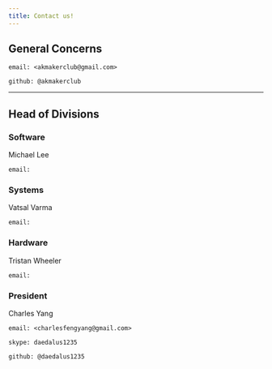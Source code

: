 ```yaml
---
title: Contact us!
---
```

## General Concerns

    email: <akmakerclub@gmail.com>
    
    github: @akmakerclub
    
---

## Head of Divisions

### Software

Michael Lee

    email:
    
### Systems

Vatsal Varma

    email:
    
### Hardware

Tristan Wheeler

    email:
    
### President
Charles Yang

    email: <charlesfengyang@gmail.com>
    
    skype: daedalus1235  
    
    github: @daedalus1235
